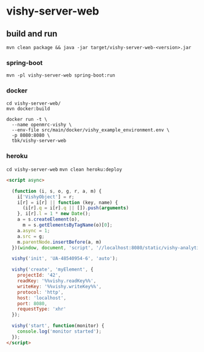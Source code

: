 vishy-server-web
===

## build and run
`mvn clean package && java -jar target/vishy-server-web-<version>.jar`

### spring-boot
`mvn -pl vishy-server-web spring-boot:run`

### docker
```
cd vishy-server-web/
mvn docker:build
```
```
docker run -t \
  --name openmrc-vishy \
  --env-file src/main/docker/vishy_example_environment.env \
  -p 8080:8080 \
  tbk/vishy-server-web
```

### heroku
`cd vishy-server-web`
`mvn clean heroku:deploy`


```html
<script async>

  (function (i, s, o, g, r, a, m) {
    i['VishyObject'] = r;
    i[r] = i[r] || function (key, name) {
      (i[r].q = i[r].q || []).push(arguments)
    }, i[r].l = 1 * new Date();
    a = s.createElement(o),
      m = s.getElementsByTagName(o)[0];
    a.async = 1;
    a.src = g;
    m.parentNode.insertBefore(a, m)
  })(window, document, 'script', '//localhost:8080/static/vishy-analytics/dist/vishy-analytics.min.js', 'vishy');

  vishy('init', 'UA-48540954-6', 'auto');

  vishy('create', 'myElement', {
    projectId: '42',
    readKey: '%%vishy.readKey%%',
    writeKey: '%%vishy.writeKey%%',
    protocol: 'http',
    host: 'localhost',
    port: 8080,
    requestType: 'xhr'
  });

  vishy('start', function(monitor) {
    console.log('monitor started');
  });
</script>
```